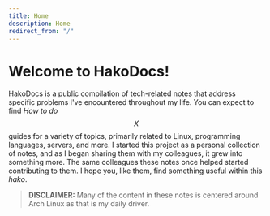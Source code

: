```yaml
---
title: Home
description: Home
redirect_from: "/"
---
```


# Welcome to HakoDocs!
HakoDocs is a public compilation of tech-related notes that address specific problems I've encountered throughout my life.
You can expect to find _How to do $$X$$_ guides for a variety of topics, primarily related to Linux, programming languages, servers, and more.
I started this project as a personal collection of notes, and as I began sharing them with my colleagues, it grew into something more.
The same colleagues these notes once helped started contributing to them. I hope you, like them, find something useful within this _hako_.

> __DISCLAIMER:__ Many of the content in these notes is centered around Arch Linux as that is my daily driver.


